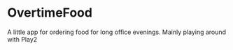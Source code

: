 OvertimeFood
============

A little app for ordering food for long office evenings. Mainly playing around with Play2
